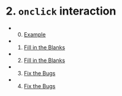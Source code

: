 # 2. `onclick` interaction

- 0. [Example](./0-example.html)
- 1. [Fill in the Blanks](./1-fill-in-the-blanks.html)
- 2. [Fill in the Blanks](./2-fill-in-the-blanks.html)
- 3. [Fix the Bugs](./3-fix-the-bugs.html)
- 4. [Fix the Bugs](./4-fix-the-bugs.html)
